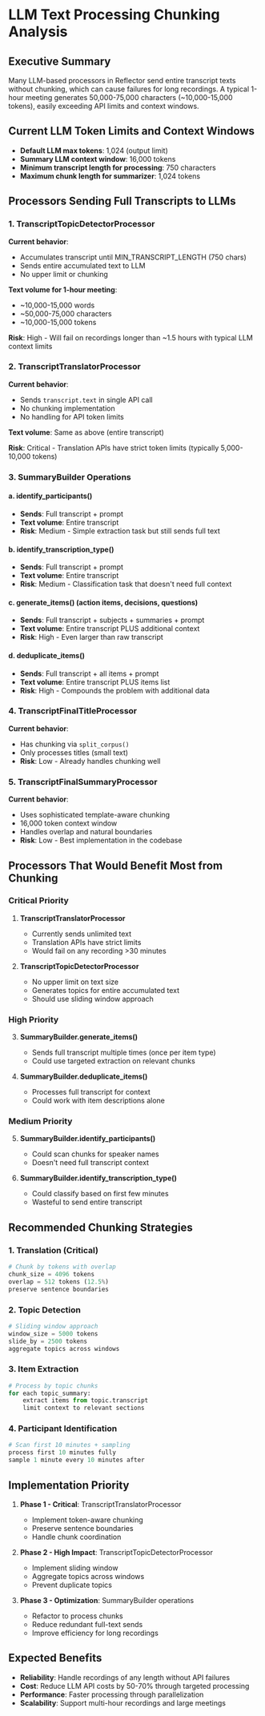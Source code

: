 # LLM Text Processing Chunking Analysis

## Executive Summary

Many LLM-based processors in Reflector send entire transcript texts without chunking, which can cause failures for long recordings. A typical 1-hour meeting generates 50,000-75,000 characters (~10,000-15,000 tokens), easily exceeding API limits and context windows.

## Current LLM Token Limits and Context Windows

- **Default LLM max tokens**: 1,024 (output limit)
- **Summary LLM context window**: 16,000 tokens
- **Minimum transcript length for processing**: 750 characters
- **Maximum chunk length for summarizer**: 1,024 tokens

## Processors Sending Full Transcripts to LLMs

### 1. TranscriptTopicDetectorProcessor
**Current behavior**: 
- Accumulates transcript until MIN_TRANSCRIPT_LENGTH (750 chars)
- Sends entire accumulated text to LLM
- No upper limit or chunking

**Text volume for 1-hour meeting**: 
- ~10,000-15,000 words
- ~50,000-75,000 characters
- ~10,000-15,000 tokens

**Risk**: High - Will fail on recordings longer than ~1.5 hours with typical LLM context limits

### 2. TranscriptTranslatorProcessor
**Current behavior**:
- Sends `transcript.text` in single API call
- No chunking implementation
- No handling for API token limits

**Text volume**: Same as above (entire transcript)

**Risk**: Critical - Translation APIs have strict token limits (typically 5,000-10,000 tokens)

### 3. SummaryBuilder Operations

#### a. identify_participants()
- **Sends**: Full transcript + prompt
- **Text volume**: Entire transcript
- **Risk**: Medium - Simple extraction task but still sends full text

#### b. identify_transcription_type()
- **Sends**: Full transcript + prompt
- **Text volume**: Entire transcript
- **Risk**: Medium - Classification task that doesn't need full context

#### c. generate_items() (action items, decisions, questions)
- **Sends**: Full transcript + subjects + summaries + prompt
- **Text volume**: Entire transcript PLUS additional context
- **Risk**: High - Even larger than raw transcript

#### d. deduplicate_items()
- **Sends**: Full transcript + all items + prompt
- **Text volume**: Entire transcript PLUS items list
- **Risk**: High - Compounds the problem with additional data

### 4. TranscriptFinalTitleProcessor
**Current behavior**: 
- Has chunking via `split_corpus()`
- Only processes titles (small text)
- **Risk**: Low - Already handles chunking well

### 5. TranscriptFinalSummaryProcessor
**Current behavior**:
- Uses sophisticated template-aware chunking
- 16,000 token context window
- Handles overlap and natural boundaries
- **Risk**: Low - Best implementation in the codebase

## Processors That Would Benefit Most from Chunking

### Critical Priority
1. **TranscriptTranslatorProcessor**
   - Currently sends unlimited text
   - Translation APIs have strict limits
   - Would fail on any recording >30 minutes

2. **TranscriptTopicDetectorProcessor**
   - No upper limit on text size
   - Generates topics for entire accumulated text
   - Should use sliding window approach

### High Priority
3. **SummaryBuilder.generate_items()**
   - Sends full transcript multiple times (once per item type)
   - Could use targeted extraction on relevant chunks

4. **SummaryBuilder.deduplicate_items()**
   - Processes full transcript for context
   - Could work with item descriptions alone

### Medium Priority
5. **SummaryBuilder.identify_participants()**
   - Could scan chunks for speaker names
   - Doesn't need full transcript context

6. **SummaryBuilder.identify_transcription_type()**
   - Could classify based on first few minutes
   - Wasteful to send entire transcript

## Recommended Chunking Strategies

### 1. Translation (Critical)
```python
# Chunk by tokens with overlap
chunk_size = 4096 tokens
overlap = 512 tokens (12.5%)
preserve sentence boundaries
```

### 2. Topic Detection
```python
# Sliding window approach
window_size = 5000 tokens
slide_by = 2500 tokens
aggregate topics across windows
```

### 3. Item Extraction
```python
# Process by topic chunks
for each topic_summary:
    extract items from topic.transcript
    limit context to relevant sections
```

### 4. Participant Identification
```python
# Scan first 10 minutes + sampling
process first 10 minutes fully
sample 1 minute every 10 minutes after
```

## Implementation Priority

1. **Phase 1 - Critical**: TranscriptTranslatorProcessor
   - Implement token-aware chunking
   - Preserve sentence boundaries
   - Handle chunk coordination

2. **Phase 2 - High Impact**: TranscriptTopicDetectorProcessor
   - Implement sliding window
   - Aggregate topics across windows
   - Prevent duplicate topics

3. **Phase 3 - Optimization**: SummaryBuilder operations
   - Refactor to process chunks
   - Reduce redundant full-text sends
   - Improve efficiency for long recordings

## Expected Benefits

- **Reliability**: Handle recordings of any length without API failures
- **Cost**: Reduce LLM API costs by 50-70% through targeted processing
- **Performance**: Faster processing through parallelization
- **Scalability**: Support multi-hour recordings and large meetings